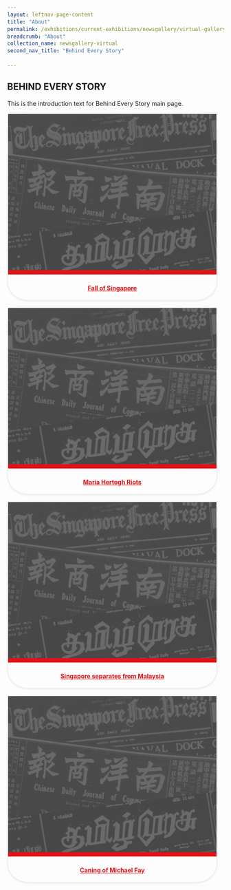 ```yaml
---
layout: leftnav-page-content
title: "About"
permalink: /exhibitions/current-exhibitions/newsgallery/virtual-gallery/behind-every-story/
breadcrumb: "About"
collection_name: newsgallery-virtual
second_nav_title: "Behind Every Story"

---
```


<h2>BEHIND EVERY STORY</h2>

<p>This is the introduction text for Behind Every Story main page.</p>

<div class="sgds-container" style="text-align: center;">
    <div class="row">
        <div class="col is-half" style="border: 2px solid #efefef; box-shadow: 0px 2px 3px #efefef; border-radius: 10%; margin-bottom: 15px; margin-right: 15px;">
            <div class="row">
                <img src="/images/event-images/newsgallery/TNG_placeholder.jpg" alt="Singapore Free Press" style="border-bottom: 10px solid #E21216;">
            </div>
            <div class="row" style="display: inline-block; margin: auto;">
                <h4><a href="/exhibitions/current-exhibitions/newsgallery/virtual-gallery/behind-every-story/fos/" style="color:#E21216;">Fall of Singapore</a></h4>
            </div>            
        </div>
        <div class="col is-half" style="border: 2px solid #efefef; box-shadow: 0px 2px 3px #efefef; border-radius: 10%; margin-bottom: 15px; margin-right: 15px;">
            <div class="row">
                <img src="/images/event-images/newsgallery/TNG_placeholder.jpg" alt="Tamil Murasu" style="border-bottom: 10px solid #E21216;">
            </div>
            <div class="row" style="display: inline-block; margin: auto;">
                <h4><a href="#" style="color:#E21216;">Maria Hertogh Riots</a></h4>
            </div>            
        </div>
    </div>
    <div class="row">
        <div class="col is-half" style="border: 2px solid #efefef; box-shadow: 0px 2px 3px #efefef; border-radius: 10%; margin-bottom: 15px; margin-right: 15px;">
            <div class="row">
                <img src="/images/event-images/newsgallery/TNG_placeholder.jpg" alt="Utusan Melayu" style="border-bottom: 10px solid #E21216;">
            </div>
            <div class="row" style="display: inline-block; margin: auto;">
                <h4><a href="#" style="color:#E21216;">Singapore separates from Malaysia</a></h4>
            </div>            
        </div>
        <div class="col is-half" style="border: 2px solid #efefef; box-shadow: 0px 2px 3px #efefef; border-radius: 10%; margin-bottom: 15px; margin-right: 15px;">
            <div class="row">
                <img src="/images/event-images/newsgallery/TNG_placeholder.jpg" alt="Nanyang Siang Pau" style="border-bottom: 10px solid #E21216;">
            </div>
            <div class="row" style="display: inline-block; margin: auto;">
                <h4><a href="#" style="color:#E21216;">Caning of Michael Fay</a></h4>
            </div>            
        </div>
    </div>
</div>